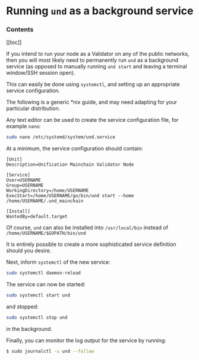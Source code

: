 # Running `und` as a background service

### Contents

[[toc]]

If you intend to run your node as a Validator on any of the public networks, then you will most likely need to permanently run `und` as a background service (as opposed to manually running `und start` and leaving a terminal window/SSH session open).

This can easily be done using `systemctl`, and setting up an appropriate service configuration.

The following is a generic \*nix guide, and may need adapting for your particular distribution.

Any text editor can be used to create the service configuration file, for example `nano`:

```bash
sudo nano /etc/systemd/system/und.service
```

At a minimum, the service configuration should contain:

```
[Unit]
Description=Unification Mainchain Validator Node

[Service]
User=USERNAME
Group=USERNAME
WorkingDirectory=/home/USERNAME
ExecStart=/home/USERNAME/go/bin/und start --home /home/USERNAME/.und_mainchain

[Install]
WantedBy=default.target
```

Of course, `und` can also be installed into `/usr/local/bin` instead of `/home/USERNAME/$GOPATH/bin/und`

It is entirely possible to create a more sophisticated service definition should you desire.

Next, inform `systemctl` of the new service:

```bash
sudo systemctl daemon-reload
```

The service can now be started:

```bash
sudo systemctl start und
```

and stopped:

```bash
sudo systemctl stop und
```

in the background.

Finally, you can monitor the log output for the service by running:

```bash
$ sudo journalctl -u und --follow
```
